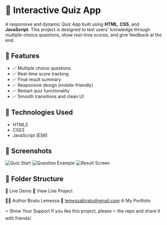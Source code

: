
# 🧠 Interactive Quiz App

A responsive and dynamic Quiz App built using **HTML**, **CSS**, and **JavaScript**. This project is designed to test users' knowledge through multiple-choice questions, show real-time scores, and give feedback at the end.

## 🎯 Features

- ✅ Multiple choice questions
- ✅ Real-time score tracking
- ✅ Final result summary
- ✅ Responsive design (mobile-friendly)
- ✅ Restart quiz functionality
- ✅ Smooth transitions and clean UI

## 🚀 Technologies Used

- HTML5
- CSS3
- JavaScript (ES6)

## 📸 Screenshots

![Quiz Start]([screenshots/start.png](https://raw.githubusercontent.com/Biratu35/Interactive-Quiz-App/refs/heads/main/Screenshot%202025-06-20%20143815.jpg))
![Question Example]([screenshots/question.png](https://raw.githubusercontent.com/Biratu35/Interactive-Quiz-App/refs/heads/main/Screenshot%202025-06-20%20143912.jpg))
![Result Screen]([screenshots/result.png](https://raw.githubusercontent.com/Biratu35/Interactive-Quiz-App/refs/heads/main/Screenshot%202025-06-20%20143938.jpg))

## 📂 Folder Structure

📌 Live Demo
🔗 View Live Project

🙋‍♂️ Author
Biratu Lemessa
📧 lemessabiratu@gmail.com
🌐 My Portfolio

⭐️ Show Your Support
If you like this project, please ⭐ the repo and share it with friends!

